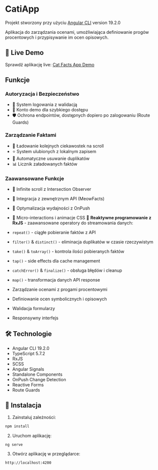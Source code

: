 # CatiApp

Projekt stworzony przy użyciu [Angular CLI](https://github.com/angular/angular-cli) version 19.2.0 

Aplikacja do zarządzania ocenami, umożliwiająca definiowanie progów procentowych i przypisywanie im ocen opisowych. 

## 🚀 Live Demo

Sprawdź aplikację live: [Cat Facts App Demo](https://krzysztofkoczy.github.io/Cati-App/)

## Funkcje

### **Autoryzacja i Bezpieczeństwo**

- 🔑 System logowania z walidacją
- 👤 Konto demo dla szybkiego dostępu
- 🛡️ Ochrona endpointów, dostępnych dopiero po zalogowaniu (Route Guards)

### **Zarządzanie Faktami**

- 🐾 Ładowanie kolejnych ciekawostek na scroll
- ⭐ System ulubionych z lokalnym zapisem
- 🔄 Automatyczne usuwanie duplikatów
- 📊 Licznik załadowanych faktów

### **Zaawansowane Funkcje**

- 🚀 Infinite scroll z Intersection Observer
- 📡 Integracja z zewnętrznym API (MeowFacts)
- 🎯 Optymalizacja wydajności z OnPush
- 🎪 Micro-interactions i animacje CSS
🌊 **Reaktywne programowanie z RxJS** - zaawansowane operatory do streamowania danych:

- `repeat()` - ciągłe pobieranie faktów z API
- `filter()` & `distinct()` - eliminacja duplikatów w czasie rzeczywistym
- `take()` & `toArray()` - kontrola ilości pobieranych faktów
- `tap()` - side effects dla cache management
- `catchError()` & `finalize()` - obsługa błędów i cleanup
- `map()` - transformacja danych API response

- Zarządzanie ocenami z progami procentowymi
- Definiowanie ocen symbolicznych i opisowych
- Walidacja formularzy
- Responsywny interfejs

## 🛠️ Technologie

- Angular CLI 19.2.0
- TypeScript 5.7.2
- RxJS
- SCSS
- Angular Signals
- Standalone Components
- OnPush Change Detection
- Reactive Forms
- Route Guards

## 🔧 Instalacja

1. Zainstaluj zależności:
```bash
npm install
```

2. Uruchom aplikację:
```bash
ng serve
```

3. Otwórz aplikację w przeglądarce:
```
http://localhost:4200
```
